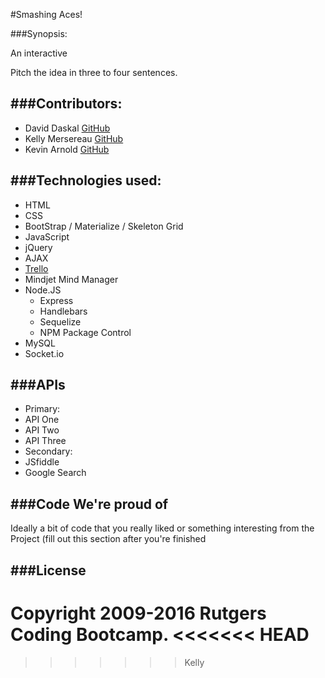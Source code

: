 #Smashing Aces!          


###Synopsis:

An interactive 

 Pitch the idea in three to four sentences.



###Contributors:  
---

* David Daskal [GitHub](https://github.com/DavidDaskal)  
* Kelly Mersereau [GitHub](https://github.com/kellymersereau)
* Kevin Arnold [GitHub](https://github.com/Kevarnold02)


###Technologies used:
---
* HTML
* CSS
 * BootStrap / Materialize / Skeleton Grid
* JavaScript
 * jQuery
 * AJAX
* [Trello](https://trello.com/smashingaces)
* Mindjet Mind Manager
* Node.JS
  * Express
  * Handlebars
  * Sequelize
  * NPM Package Control
* MySQL
* Socket.io


###APIs
---
* Primary:
 * API One
 * API Two
 * API Three
* Secondary:
 * JSfiddle
 * Google Search


###Code We're proud of
---
Ideally a bit of code that you really liked or something interesting from the Project (fill out this section after you're finished




###License
---
Copyright 2009-2016 Rutgers Coding Bootcamp.
<<<<<<< HEAD
=======

 
>>>>>>> Kelly
